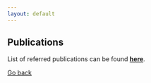 ```yaml
---
layout: default
---
```


## Publications
List of referred publications can be found **[here](https://ui.adsabs.harvard.edu/public-libraries/1d8_iPsRTDOkwPHmys5B_g)**.

[Go back](./)
